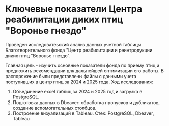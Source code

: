 # Ключевые показатели Центра реабилитации диких птиц "Воронье гнездо"
Проведен исследоватеьский анализ данных учетной таблицы Благотворительного фонда "Центр реабилитации и реинтродукции диких птиц "Воронье гнездо".

Главная цель - изучить основные показатели фонда по приему птиц и предложить рекомендации для дальнейшей оптимизации его работы.
В распоряжение были представлены файлы с данными учета поступивших в центр птиц за 2024 и 2025 года.
Ход исследования:
1) Объединение excel таблиц за 2024 и 2025 год и загрузка в PostgreSQL.
2) Подготовка данных в Dbeaver: обработка пропусков и дубликатов, создание вспомогательных столбцов.
3) Построение визуализаций в Tableau.
Стек: PostgreSQL, Dbeaver, Tableau
